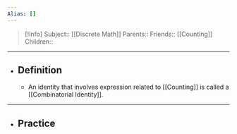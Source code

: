 ```yaml
---
Alias: []
---
```

> [!Info]
> Subject:: [[Discrete Math]]
> Parents:: 
> Friends:: [[Counting]]
> Children:: 
---
- ## Definition
	- An identity that involves expression related to [[Counting]] is called a [[Combinatorial Identity]].
---
- ## Practice